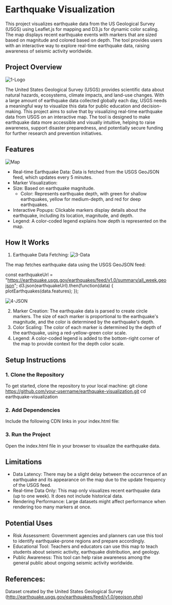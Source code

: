 # Earthquake Visualization
  This project visualizes earthquake data from the US Geological Survey (USGS) using Leaflet.js for mapping and D3.js for dynamic color scaling.
The map displays recent earthquake events with markers that are sized based on magnitude and colored based on depth.
  The tool provides users with an interactive way to explore real-time earthquake data, raising awareness of seismic activity worldwide.

## Project Overview
![1-Logo](https://github.com/user-attachments/assets/5c4723c0-44c2-4f1c-bd83-439fb5e75dfd)

  The United States Geological Survey (USGS) provides scientific data about natural hazards, ecosystems, climate impacts,
and land-use changes. With a large amount of earthquake data collected globally each day, USGS needs a meaningful way to visualize this data for public education and decision-making.
  This project aims to solve that by visualizing real-time earthquake data from USGS on an interactive map.
The tool is designed to make earthquake data more accessible and visually intuitive, helping to raise awareness,
support disaster preparedness, and potentially secure funding for further research and prevention initiatives.

## Features
![Map](https://github.com/user-attachments/assets/ff9e0e1a-37b8-404d-bab7-d92383f1ed55)


- Real-time Earthquake Data: Data is fetched from the USGS GeoJSON feed, which updates every 5 minutes.
- Marker Visualization:
- Size: Based on earthquake magnitude.
  - Color: Represents earthquake depth, with green for shallow earthquakes, yellow for medium-depth, and red for deep earthquakes.
- Interactive Popups: Clickable markers display details about the earthquake, including its location, magnitude, and depth.
- Legend: A color-coded legend explains how depth is represented on the map.

## How It Works
1. Earthquake Data Fetching:
![3-Data](https://github.com/user-attachments/assets/d7936e0e-d7d6-4496-bd60-1832b69ceb71)

The map fetches earthquake data using the USGS GeoJSON feed:

const earthquakeUrl = "https://earthquake.usgs.gov/earthquakes/feed/v1.0/summary/all_week.geojson";
d3.json(earthquakeUrl).then(function(data) { plotEarthquakes(data.features);
});

![4-JSON](https://github.com/user-attachments/assets/24f5a381-9696-40a2-be82-d985ff4dde10)

2. Marker Creation:
The earthquake data is parsed to create circle markers. The size of each marker is proportional to
the earthquake's magnitude, and the color is determined by the earthquake's depth.
3. Color Scaling:
The color of each marker is determined by the depth of the earthquake, using a red-yellow-green
color scale.
4. Legend: A color-coded legend is added to the bottom-right corner of the map to provide context for the
depth color scale.

## Setup Instructions

### 1. Clone the Repository
To get started, clone the repository to your local machine:
git clone https://github.com/your-username/earthquake-visualization.git 
cd earthquake-visualization

### 2. Add Dependencies
Include the following CDN links in your index.html file:
<!-- Leaflet CSS -->
<link rel="stylesheet" href="https://unpkg.com/leaflet@1.9.4/dist/leaflet.css"> <!-- Leaflet JS -->
<script src="https://unpkg.com/leaflet@1.9.4/dist/leaflet.js"></script>
<!-- D3.js -->
<script src="https://d3js.org/d3.v7.min.js"></script>

### 3. Run the Project
Open the index.html file in your browser to visualize the earthquake data.

## Limitations
- Data Latency: There may be a slight delay between the occurrence of an earthquake and its appearance on the map due to the update frequency of the USGS feed.
- Real-time Data Only: This map only visualizes recent earthquake data (up to one week). It does not include historical data.
- Rendering Performance: Large datasets might affect performance when rendering too many markers at once.

## Potential Uses
- Risk Assessment: Government agencies and planners can use this tool to identify earthquake-prone regions and prepare accordingly.
- Educational Tool: Teachers and educators can use this map to teach students about seismic activity, earthquake distribution, and geology.
- Public Awareness: This tool can help raise awareness among the general public about ongoing seismic activity worldwide.

## References:
Dataset created by the United States Geological Survey (http://earthquake.usgs.gov/earthquakes/feed/v1.0/geojson.php)
